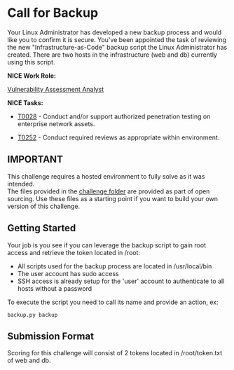  # Call for Backup

Your Linux Administrator has developed a new backup process and would like you to confirm it is secure.  You've been appointed the task of reviewing the new "Infrastructure-as-Code" backup script  the Linux Administrator has created. There are two hosts in the infrastructure (web and db) currently using this script. 

**NICE Work Role:**

[Vulnerability Assessment Analyst](https://niccs.cisa.gov/workforce-development/nice-framework)


**NICE Tasks:**
- [T0028](https://niccs.cisa.gov/workforce-development/nice-framework) - Conduct and/or support authorized penetration testing on enterprise network assets.

- [T0252](https://niccs.cisa.gov/workforce-development/nice-framework) - Conduct required reviews as appropriate within environment.

## IMPORTANT

This challenge requires a hosted environment to fully solve as it was intended.  
The files provided in the [challenge folder](challenge) are provided as part of open sourcing. Use these files as a starting point if you want to build your own version of this challenge.

## Getting Started
Your job is you see if you can leverage the backup script to gain root access and retrieve the token located in /root:

- All scripts used for the backup process are located in /usr/local/bin
- The user account has sudo access
- SSH access is already setup for the 'user' account to authenticate to all hosts without a password

To execute the script you need to call its name and provide an action, ex:

`backup.py backup`

## Submission Format
Scoring for this challenge will consist of 2 tokens located in /root/token.txt of web and db.
